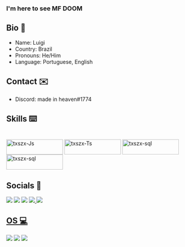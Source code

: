 ### I'm here to see MF DOOM

## Bio 👤

- Name: Luigi
- Country: Brazil 
- Pronouns: He/Him
- Language: Portuguese, English
  
## Contact ✉️
  
  - Discord: made in heaven#1774
 
  
## Skills ⌨️
  
 <div style="display: inline_block"><br>
  <img align="center" alt="txszx-Js" height="40" width="150" src="https://img.shields.io/badge/JavaScript-323330?style=for-the-badge&logo=javascript&logoColor=F7DF1E">
  <img align="center" alt="txszx-Ts" height="40" width="150" src="https://img.shields.io/badge/TypeScript-007ACC?style=for-the-badge&logo=typescript&logoColor=white">
    <img align="center" alt="txszx-sql" height="40" width="150" src="https://img.shields.io/badge/MySQL-00000F?style=for-the-badge&logo=mysql&logoColor=white">
  <img align="center" alt="txszx-sql" height="40" width="150" src="https://img.shields.io/badge/MongoDB-4EA94B?style=for-the-badge&logo=mongodb&logoColor=white">

  
  </div>
  
## Socials 👥
  
 <div> 
   <a href="https://instagram.com/lutsx_" target="_blank"><img src="https://img.shields.io/badge/-Instagram-%23E4405F?style=for-the-badge&logo=instagram&logoColor=white" target="_blank"></a>
   <a href = "mailto:luigitortato1803@gmail.com"><img src="https://img.shields.io/badge/-Gmail-%23333?style=for-the-badge&logo=gmail&logoColor=white" target="_blank"></a>
   <a href="https://pin.it/7oB9WMy" target="_blank"><img src="https://img.shields.io/badge/Pinterest-%23E60023.svg?&style=for-the-badge&logo=Pinterest&logoColor=white" target="blank"></a>
   <a href="https://steamcommunity.com/id/adorador_de_garotas2d/" target="_blank"><img src="https://img.shields.io/badge/Steam-000000?style=for-the-badge&logo=steam&logoColor=white">
     <a href="https://music.apple.com/profile/lulu_tsx" target="_blank"><img src="https://img.shields.io/badge/apple%20music-F34E68?style=for-the-badge&logo=apple%20music&logoColor=white">
 </div>
  
## OS 💻
  <img src="https://img.shields.io/badge/Arch_Linux-1793D1?style=for-the-badge&logo=arch-linux&logoColor=white" target="_blank"></a>
  <img src="https://img.shields.io/badge/iOS-000000?style=for-the-badge&logo=ios&logoColor=white" target="_blank"></a>
  <img src="https://img.shields.io/badge/mac%20os-000000?style=for-the-badge&logo=apple&logoColor=white" target="_blank"></a>
